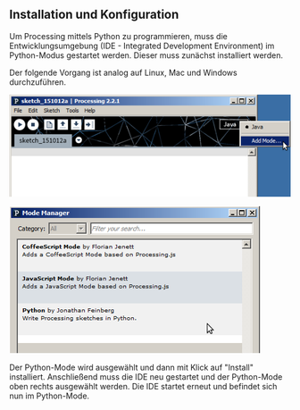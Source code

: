 ## Installation und Konfiguration

Um Processing mittels Python zu programmieren, muss die Entwicklungsumgebung (IDE - Integrated Development Environment) im Python-Modus gestartet werden. Dieser muss zunächst installiert werden.

Der folgende Vorgang ist analog auf Linux, Mac und Windows durchzuführen.

![Hinzufügen eines Modes in der IDE](../images/mode-installieren-1.png)

![Installieren des Modes](../images/mode-installieren-2.png)

Der Python-Mode wird ausgewählt und dann mit Klick auf "Install" installiert. Anschließend muss die IDE neu gestartet und der Python-Mode oben rechts ausgewählt werden. Die IDE startet erneut und befindet sich nun im Python-Mode.
